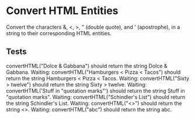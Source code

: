# Convert HTML Entities

Convert the characters &, <, >, " (double quote), and ' (apostrophe), in a string to their corresponding HTML entities.

Tests
---
convertHTML("Dolce & Gabbana") should return the string Dolce &amp; Gabbana.
Waiting: convertHTML("Hamburgers < Pizza < Tacos") should return the string Hamburgers &lt; Pizza &lt; Tacos.
Waiting: convertHTML("Sixty > twelve") should return the string Sixty &gt; twelve.
Waiting: convertHTML('Stuff in "quotation marks"') should return the string Stuff in &quot;quotation marks&quot;.
Waiting: convertHTML("Schindler's List") should return the string Schindler&apos;s List.
Waiting: convertHTML("<>") should return the string &lt;&gt;.
Waiting: convertHTML("abc") should return the string abc.